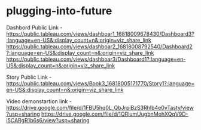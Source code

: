 # plugging-into-future


Dashbord Public Link - https://public.tableau.com/views/dashboar1_16818009678430/Dashboard3?:language=en-US&:display_count=n&:origin=viz_share_link
                       https://public.tableau.com/views/dashboar2_16818008792540/Dashboard2?:language=en-US&:display_count=n&:origin=viz_share_link
                       https://public.tableau.com/views/dashboar3/Dashboard1?:language=en-US&:display_count=n&:origin=viz_share_link
                       

Story Public Link - https://public.tableau.com/views/Book3_16818005171770/Story1?:language=en-US&:display_count=n&:origin=viz_share_link

Video demonstartion link - https://drive.google.com/file/d/1FBU5hq0L_QbJrpiBzS3RhIb4e0vTasty/view?usp=sharing
                           https://drive.google.com/file/d/1QRlumUugbnMohXQqV9D-i5CARgR1b6s6/view?usp=sharing

            
